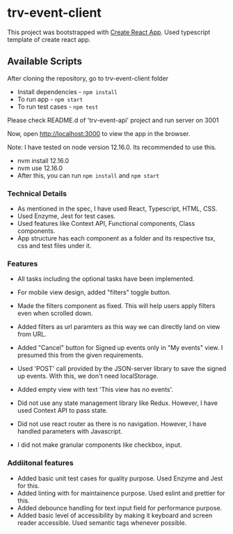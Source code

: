 # trv-event-client

This project was bootstrapped with [Create React App](https://github.com/facebook/create-react-app). Used typescript template of create react app.

## Available Scripts

After cloning the repository, go to trv-event-client folder

-   Install dependencies - `npm install`
-   To run app - `npm start`
-   To run test cases - `npm test`

Please check README.d of 'trv-event-api' project and run server on 3001

Now, open [http://localhost:3000](http://localhost:3000) to view the app in the browser.

Note:
I have tested on node version 12.16.0. Its recommended to use this.

-   nvm install 12.16.0
-   nvm use 12.16.0
-   After this, you can run `npm install` and `npm start`

### Technical Details

-   As mentioned in the spec, I have used React, Typescript, HTML, CSS.
-   Used Enzyme, Jest for test cases.
-   Used features like Context API, Functional components, Class components.
-   App structure has each component as a folder and its respective tsx, css and test files under it.

### Features

-   All tasks including the optional tasks have been implemented.
-   For mobile view design, added "filters" toggle button.
-   Made the filters component as fixed. This will help users apply filters even when scrolled down.
-   Added filters as url paramters as this way we can directly land on view from URL.
-   Added "Cancel" button for Signed up events only in "My events" view. I presumed this from the given requirements.
-   Used 'POST' call provided by the JSON-server library to save the signed up events. With this, we don't need localStorage.
-   Added empty view with text 'This view has no events'.

-   Did not use any state management library like Redux. However, I have used Context API to pass state.
-   Did not use react router as there is no navigation. However, I have handled parameters with Javascript.
-   I did not make granular components like checkbox, input.

### Addiitonal features

-   Added basic unit test cases for quality purpose. Used Enzyme and Jest for this.
-   Added linting with for maintainence purpose. Used eslint and prettier for this.
-   Added debounce handling for text input field for performance purpose.
-   Added basic level of accessibility by making it keyboard and screen reader accessible. Used semantic tags whenever possible.
